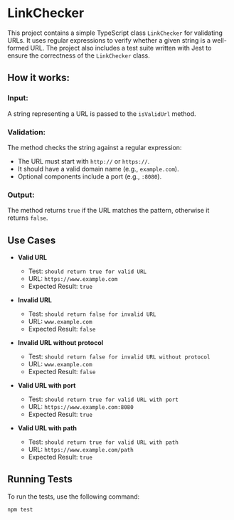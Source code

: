 # LinkChecker

This project contains a simple TypeScript class `LinkChecker` for validating URLs.
It uses regular expressions to verify whether a given string is a well-formed URL.
The project also includes a test suite written with Jest to ensure the correctness of the `LinkChecker` class.

## How it works:

### Input:
A string representing a URL is passed to the `isValidUrl` method.

### Validation:
The method checks the string against a regular expression:
- The URL must start with `http://` or `https://`.
- It should have a valid domain name (e.g., `example.com`).
- Optional components include a port (e.g., `:8080`).

### Output:
The method returns `true` if the URL matches the pattern, otherwise it returns `false`.

## Use Cases

- **Valid URL**
    - Test: `should return true for valid URL`
    - URL: `https://www.example.com`
    - Expected Result: `true`

- **Invalid URL**
    - Test: `should return false for invalid URL`
    - URL: `www.example.com`
    - Expected Result: `false`

- **Invalid URL without protocol**
    - Test: `should return false for invalid URL without protocol`
    - URL: `www.example.com`
    - Expected Result: `false`

- **Valid URL with port**
    - Test: `should return true for valid URL with port`
    - URL: `https://www.example.com:8080`
    - Expected Result: `true`

- **Valid URL with path**
    - Test: `should return true for valid URL with path`
    - URL: `https://www.example.com/path`
    - Expected Result: `true`

## Running Tests

To run the tests, use the following command:

```sh
npm test